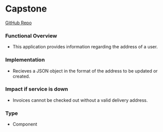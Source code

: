# Capstone
[GitHub Repo](https://github.com/d-sedano/capstone-project-group-3/blob/main/components/address/address.yaml)
### Functional Overview
- This application provides information regarding the address of a user.
### Implementation
- Recieves a JSON object in the format of the address to be updated or created.

### Impact if service is down
- Invoices cannot be checked out without a valid delivery address.
### Type
- Component
